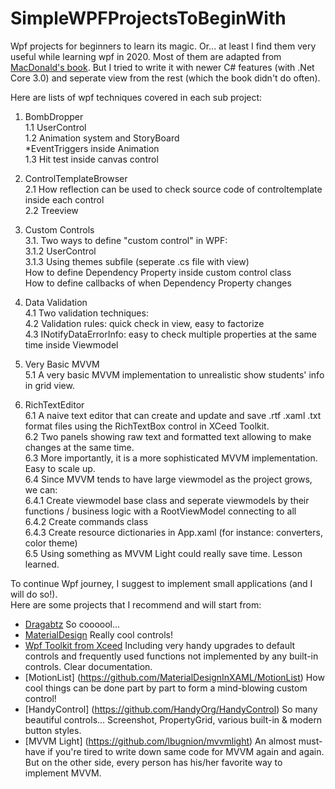 # SimpleWPFProjectsToBeginWith
Wpf projects for beginners to learn its magic. Or... at least I find them very useful while learning wpf in 2020.
Most of them are adapted from [MacDonald's book](https://github.com/Apress/pro-wpf-4.5-in-csharp). 
But I tried to write it with newer C# features (with .Net Core 3.0) and seperate view from the rest (which the book didn't do often).

Here are lists of wpf techniques covered in each sub project:

1. BombDropper <br />
	1.1 UserControl <br />
	1.2 Animation system and StoryBoard <br />
		*EventTriggers inside Animation <br />
	1.3 Hit test inside canvas control <br />
	
2. ControlTemplateBrowser <br />
	2.1 How reflection can be used to check source code of controltemplate inside each control <br />
	2.2 Treeview <br />

3. Custom Controls <br />
	3.1. Two ways to define "custom control" in WPF:  <br />
		3.1.2 UserControl <br />
		3.1.3 Using themes subfile (seperate .cs file with view) <br />
			How to define Dependency Property inside custom control class <br />
			How to define callbacks of when Dependency Property changes <br />
			
4. Data Validation <br />
	4.1 Two validation techniques: <br />
		4.2 Validation rules: quick check in view, easy to factorize <br />
		4.3 INotifyDataErrorInfo: easy to check multiple properties at the same time inside Viewmodel <br />

5. Very Basic MVVM <br />
	5.1 A very basic MVVM implementation to unrealistic show students' info in grid view. <br />
	
6. RichTextEditor <br />
	6.1 A naive text editor that can create and update and save .rtf .xaml .txt format files using the RichTextBox control in XCeed Toolkit. <br />
	6.2 Two panels showing raw text and formatted text allowing to make changes at the same time.<br />
	6.3 More importantly, it is a more sophisticated MVVM implementation. Easy to scale up.<br />
		6.4 Since MVVM tends to have large viewmodel as the project grows, we can:<br />
			6.4.1 Create viewmodel base class and seperate viewmodels by their functions / business logic with a RootViewModel connecting to all<br />
			6.4.2 Create commands class <br />
			6.4.3 Create resource dictionaries in App.xaml (for instance: converters, color theme)<br />
	6.5 Using something as MVVM Light could really save time. Lesson learned.<br />
	
To continue Wpf journey, I suggest to implement small applications (and I will do so!).<br />
Here are some projects that I recommend and will start from:<br />
* [Dragabtz](https://github.com/ButchersBoy/Dragablz) So coooool... <br />
* [MaterialDesign](https://github.com/MaterialDesignInXAML/MaterialDesignInXamlToolkit) Really cool controls! <br />
* [Wpf Toolkit from Xceed](https://github.com/xceedsoftware/wpftoolkit) Including very handy upgrades to default controls and frequently used functions not implemented by any built-in controls. Clear documentation. <br />
* [MotionList] (https://github.com/MaterialDesignInXAML/MotionList) How cool things can be done part by part to form a mind-blowing custom control! <br />
* [HandyControl] (https://github.com/HandyOrg/HandyControl) So many beautiful controls...  Screenshot, PropertyGrid, various built-in & modern button styles. <br />
* [MVVM Light] (https://github.com/lbugnion/mvvmlight) An almost must-have if you're tired to write down same code for MVVM again and again. But on the other side, every person has his/her favorite way to implement MVVM.

